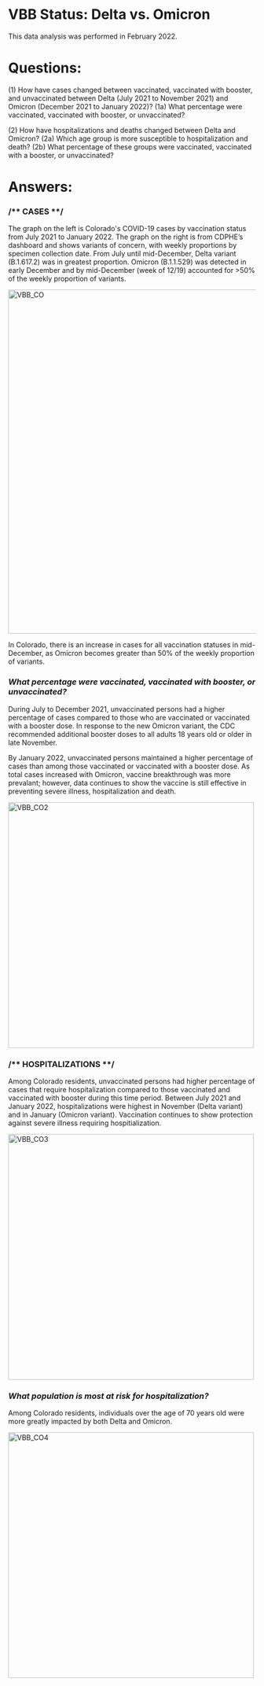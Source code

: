 # VBB Status: Delta vs. Omicron

This data analysis was performed in February 2022.

# Questions: 

(1) How have cases changed between vaccinated, vaccinated with booster, and unvaccinated between Delta (July 2021 to November 2021) and Omicron (December 2021 to January 2022)?
(1a) What percentage were vaccinated, vaccinated with booster, or unvaccinated?

(2) How have hospitalizations and deaths changed between Delta and Omicron? 
(2a) Which age group is more susceptible to hospitalization and death? 
(2b) What percentage of these groups were vaccinated, vaccinated with a booster, or unvaccinated? 

# Answers: 

### /** CASES **/

The graph on the left is Colorado's COVID-19 cases by vaccination status from July 2021 to January 2022. The graph on the right is from CDPHE’s dashboard and shows variants of concern, with weekly proportions by specimen collection date. From July until mid-December, Delta variant (B.1.617.2) was in greatest proportion. Omicron (B.1.1.529) was detected in early December and by mid-December (week of 12/19) accounted for >50% of the weekly proportion of variants. 

<img src="https://github.com/mapike907/Images/blob/main/VBB_Cases_CO.PNG" alt="VBB_CO" width="700"/>

In Colorado, there is an increase in cases for all vaccination statuses in mid-December, as Omicron becomes greater than 50% of the weekly proportion of variants.  

### _What percentage were vaccinated, vaccinated with booster, or unvaccinated?_

During July to December 2021, unvaccinated persons had a higher percentage of cases compared to those who are vaccinated or vaccinated with a booster dose. In response to the new Omicron variant, the CDC recommended additional booster doses to all adults 18 years old or older in late November. 

By January 2022, unvaccinated persons maintained a higher percentage of cases than among those vaccinated or vaccinated with a booster dose. As total cases increased with Omicron, vaccine breakthrough was more prevalant; however, data continues to show the vaccine is still effective in preventing severe illness, hospitalization and death.

<img src="https://github.com/mapike907/Images/blob/main/VBB_Cases_CO_2.PNG" alt="VBB_CO2" width="500"/>


### /** HOSPITALIZATIONS **/

Among Colorado residents, unvaccinated persons had higher percentage of cases that require hospitalization compared to those vaccinated and vaccinated with booster during this time period. Between July 2021 and January 2022, hospitalizations were highest in November (Delta variant) and in January (Omicron variant). Vaccination continues to show protection against severe illness requiring hospitialization.

<img src="https://github.com/mapike907/Images/blob/main/VBB_Cases_CO_3.png" alt="VBB_CO3" width="500"/>

### _What population is most at risk for hospitalization?_

Among Colorado residents, individuals over the age of 70 years old were more greatly impacted by both Delta and Omicron.  

<img src="https://github.com/mapike907/Images/blob/main/VBB_Cases_CO_4.png" alt="VBB_CO4" width="500"/>
